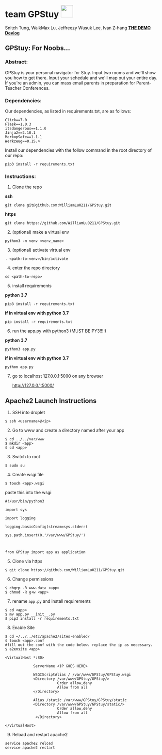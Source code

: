 # team GPStuy <img src="https://d1lss44hh2trtw.cloudfront.net/assets/article/2015/07/06/Azrael_Returns_feature.jpg" height="40">
Snitch Tung, WalkMax Lu, Jeffreezy Wusuk Lee, Ivan Z-hang
**[THE DEMO](https://youtu.be/aDT7_76wGsI)**
**[Devlog](https://github.com/WilliamLu0211/GPStuy/blob/master/doc/devlog.txt)**

## GPStuy: For Noobs...

### Abstract:
GPStuy is your personal navigator for Stuy. Input two rooms and we'll show you how to get there. Input your schedule and we'll map out your entire day. If you're an admin, you can mass email parents in preparation for Parent-Teacher Conferences.

### Dependencies: 
Our dependencies, as listed in requirements.txt, are as follows:
```
Click==7.0
Flask==1.0.3
itsdangerous==1.1.0
Jinja2==2.10.1
MarkupSafe==1.1.1
Werkzeug==0.15.4
```

Install our dependencies with the follow command in the root directory of our repo:
```
pip3 install -r requirements.txt
```

### Instructions:
1. Clone the repo

**ssh**
```
git clone git@github.com:WilliamLu0211/GPStuy.git
```

**https**
```
git clone https://github.com/WilliamLu0211/GPStuy.git
```

2. (optional) make a virtual env
```
python3 -m venv <venv_name>
```

3. (optional) activate virtual env
```
. <path-to-venv>/bin/activate
```

4. enter the repo directory
```
cd <path-to-repo>
```

5. install requirements

**python 3.7**
```
pip3 install -r requirements.txt
```

**if in virtual env with python 3.7**
```
pip install -r requirements.txt
```

6. run the app.py with python3 (MUST BE PY3!!!!)

**python 3.7**
```
python3 app.py
```

**if in virtual env with python 3.7**
```
python app.py
```

7. go to localhost 127.0.0.1:5000 on any browser

   http://127.0.0.1:5000/

## Apache2 Launch Instructions


1. SSH into droplet

```$ ssh <username>@<ip>```

2. Go to www and create a directory named after your app
```
$ cd ../../var/www
$ mkdir <app>
$ cd <app>
```
3. Switch to root

```
$ sudo su
```

4. Create wsgi file

```
$ touch <app>.wsgi
```
paste this into the wsgi
```
#!/usr/bin/python3

import sys

import logging

logging.basicConfig(stream=sys.stderr)

sys.path.insert(0,'/var/www/GPStuy/')



from GPStuy import app as application 
```

5. Clone via https

```
$ git clone https://github.com/WilliamLu0211/GPStuy.git
```

6. Change permissions

```
$ chgrp -R www-data <app>
$ chmod -R g+w <app>
```

7. rename `app.py` and install requirements

```
$ cd <app>
$ mv app.py __init__.py
$ pip3 install -r requirements.txt
```

8. Enable Site

```
$ cd ~/../../etc/apache2/sites-enabled/
$ touch <app>.conf
#fill out the conf with the code below. replace the ip as necessary.
$ a2ensite <app>
```
```
<VirtualHost *:80>

             ServerName <IP GOES HERE>
             
             WSGIScriptAlias / /var/www/GPStuy/GPStuy.wsgi
             <Directory /var/www/GPStuy/GPStuy/>
                        Order allow,deny
                        Allow from all
             </Directory>

             Alias /static /var/www/GPStuy/GPStuy/static
             <Directory /var/www/GPStuy/GPStuy/static/>
                        Order allow,deny
                        Allow from all
              </Directory>

</VirtualHost>
```


9. Reload and restart apache2

```
service apache2 reload
service apache2 restart
```
